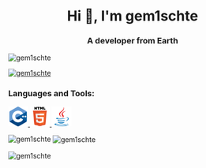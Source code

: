 <h1 align="center">Hi 👋, I'm gem1schte</h1>
<h3 align="center">A developer from Earth</h3>

<p align="left"> <img src="https://komarev.com/ghpvc/?username=gem1schte&label=Profile%20views&color=0e75b6&style=flat" alt="gem1schte" /> </p>

<p align="left"> <a href="https://github.com/ryo-ma/github-profile-trophy"><img src="https://github-profile-trophy.vercel.app/?username=gem1schte" alt="gem1schte" /></a> </p>

<h3 align="left">Languages and Tools:</h3>
<p align="left"> <a href="https://www.w3schools.com/cpp/" target="_blank" rel="noreferrer"> <img src="https://raw.githubusercontent.com/devicons/devicon/master/icons/cplusplus/cplusplus-original.svg" alt="cplusplus" width="40" height="40"/> </a> <a href="https://www.w3.org/html/" target="_blank" rel="noreferrer"> <img src="https://raw.githubusercontent.com/devicons/devicon/master/icons/html5/html5-original-wordmark.svg" alt="html5" width="40" height="40"/> </a> <a href="https://www.java.com" target="_blank" rel="noreferrer"> <img src="https://raw.githubusercontent.com/devicons/devicon/master/icons/java/java-original.svg" alt="java" width="40" height="40"/> </a> </p>

<p><img align="left" src="https://github-readme-stats.vercel.app/api/top-langs?username=gem1schte&show_icons=true&locale=en&layout=compact" alt="gem1schte" /></p>

<p>&nbsp;<img align="center" src="https://github-readme-stats.vercel.app/api?username=gem1schte&show_icons=true&locale=en" alt="gem1schte" /></p>

<p><img align="center" src="https://github-readme-streak-stats.herokuapp.com/?user=gem1schte&" alt="gem1schte" /></p>


<!--
**gem1schte/gem1schte** is a ✨ _special_ ✨ repository because its `README.md` (this file) appears on your GitHub profile.

Here are some ideas to get you started:

- 🔭 I’m currently working on ...
- 🌱 I’m currently learning ...
- 👯 I’m looking to collaborate on ...
- 🤔 I’m looking for help with ...
- 💬 Ask me about ...
- 📫 How to reach me: ...
- 😄 Pronouns: ...
- ⚡ Fun fact: ...
-->
